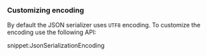 ### Customizing encoding

By default the JSON serializer uses `UTF8` encoding. To customize the encoding use the following API:

snippet:JsonSerializationEncoding 
